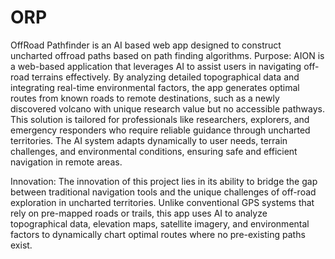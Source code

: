 # ORP
OffRoad Pathfinder is an AI based web app designed to construct uncharted offroad paths based on path finding algorithms.
Purpose:
AION is a web-based application that leverages AI to assist users in navigating off-road terrains effectively. By analyzing detailed topographical data and integrating real-time environmental factors, the app generates optimal routes from known roads to remote destinations, such as a newly discovered volcano with unique research value but no accessible pathways. This solution is tailored for professionals like researchers, explorers, and emergency responders who require reliable guidance through uncharted territories. The AI system adapts dynamically to user needs, terrain challenges, and environmental conditions, ensuring safe and efficient navigation in remote areas.

Innovation:
The innovation of this project lies in its ability to bridge the gap between traditional navigation tools and the unique challenges of off-road exploration in uncharted territories. Unlike conventional GPS systems that rely on pre-mapped roads or trails, this app uses AI to analyze topographical data, elevation maps, satellite imagery, and environmental factors to dynamically chart optimal routes where no pre-existing paths exist.
